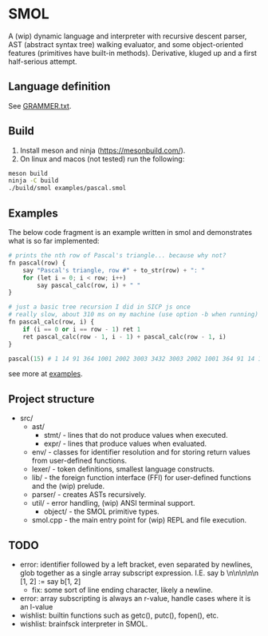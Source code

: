 # SMOL
A (wip) dynamic language and interpreter with recursive descent parser, AST (abstract syntax tree) walking evaluator, and some object-oriented features (primitives have built-in methods). Derivative, kluged up and a first half-serious attempt.

## Language definition
See [GRAMMER.txt](GRAMMER.txt).
## Build
1. Install meson and ninja (https://mesonbuild.com/).
2. On linux and macos (not tested) run the following: 
```sh
meson build
ninja -C build
./build/smol examples/pascal.smol
```
## Examples
The below code fragment is an example written in smol and demonstrates what is so far implemented:
```python
# prints the nth row of Pascal's triangle... because why not?
fn pascal(row) {
    say "Pascal's triangle, row #" + to_str(row) + ": "
    for (let i = 0; i < row; i++)
        say pascal_calc(row, i) + " "
}

# just a basic tree recursion I did in SICP js once
# really slow, about 310 ms on my machine (use option -b when running)
fn pascal_calc(row, i) {
    if (i == 0 or i == row - 1) ret 1
    ret pascal_calc(row - 1, i - 1) + pascal_calc(row - 1, i)
}

pascal(15) # 1 14 91 364 1001 2002 3003 3432 3003 2002 1001 364 91 14 1
```
see more at [examples](examples/).
## Project structure
- src/
    - ast/
        - stmt/ - lines that do not produce values when executed.
        - expr/ - lines that produce values when evaluated.
    - env/ - classes for identifier resolution and for storing return values from user-defined functions.
    - lexer/ - token definitions, smallest language constructs.
    - lib/ - the foreign function interface (FFI) for user-defined functions and the (wip) prelude.
    - parser/ - creates ASTs recursively.
    - util/ - error handling, (wip) ANSI terminal support.
        - object/ - the SMOL primitive types.
    - smol.cpp - the main entry point for (wip) REPL and file execution.
## TODO
- error: identifier followed by a left bracket, even separated by newlines, glob together as a single array subscript expression. I.E. say b \n\n\n\n\n [1, 2] := say b[1, 2]
    - fix: some sort of line ending character, likely a newline.
- error: array subscripting is always an r-value, handle cases where it is an l-value
- wishlist: builtin functions such as getc(), putc(), fopen(), etc.
- wishlist: brainfsck interpreter in SMOL.

